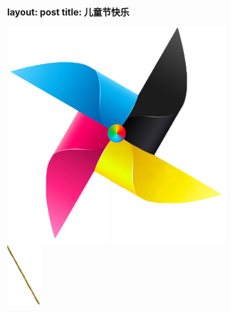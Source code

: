layout: post
title: 儿童节快乐
---

<div class="mr-cont">
    <img src="images/pic1.png" alt="" class="go">
    <img src="images/bar.png" alt="" class="bar">
</div>
